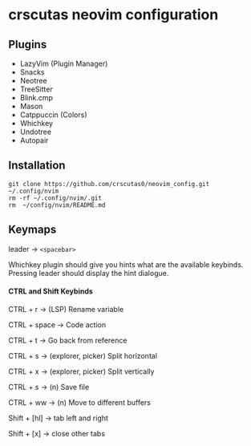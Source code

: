 # crscutas neovim configuration

## Plugins
- LazyVim (Plugin Manager)
- Snacks
- Neotree
- TreeSitter
- Blink.cmp
- Mason
- Catppuccin (Colors)
- Whichkey
- Undotree
- Autopair

## Installation
```
git clone https://github.com/crscutas0/neovim_config.git ~/.config/nvim
rm -rf ~/.config/nvim/.git
rm  ~/config/nvim/README.md
```
## Keymaps

leader -> `<spacebar>`

Whichkey plugin should give you hints what are the available keybinds. Pressing leader should display the hint dialogue.

#### CTRL and Shift Keybinds
CTRL + r -> (LSP) Rename variable

CTRL + space -> Code action

CTRL + t -> Go back from reference

CTRL + s -> (explorer, picker) Split horizontal

CTRL + x -> (explorer, picker) Split vertically

CTRL + s -> (n) Save file

CTRL + ww -> (n) Move to different buffers

Shift + [hl] -> tab left and right

Shift + [x] -> close other tabs
